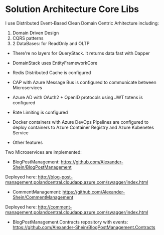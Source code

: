 # Solution Architecture Core Libs

I use Distributed Event-Based Clean Domain Centric Arhitecture including:
1) Domain Driven Design
2) CQRS patterns
3) 2 DataBases: for ReadOnly and OLTP 

- There're no layers for QueryStack. It returns data fast with Dapper

- DomainStack uses EntityFrameworkCore

- Redis Distributed Cache is configured

- CAP with Azure Message Bus is configured to communicate between Microservices

- Azure AD with OAuth2 + OpenID protocols using JWT totens is configured

- Rate Limiting is configured

- Docker containers with Azure DevOps Pipelines are configured to deploy containers to Azure Container Registry and Azure Kubenetes Service

- Other features


Two Microservices are implemented:

- BlogPostManagement: https://github.com/Alexander-Shein/BlogPostManagement

Deployed here: http://blog-post-management.polandcentral.cloudapp.azure.com/swagger/index.html

- CommentManagement: https://github.com/Alexander-Shein/CommentManagement

Deployed here: http://comment-management.polandcentral.cloudapp.azure.com/swagger/index.html

- BlogPostManagement.Contracts repository with events: https://github.com/Alexander-Shein/BlogPostManagement.Contracts
